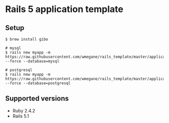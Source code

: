 # Rails 5 application template
## Setup

```
$ brew install gibo
```

```
# mysql
$ rails new myapp -m https://raw.githubusercontent.com/wmegane/rails_template/master/application_template.rb --force --database=mysql

# postgresql
$ rails new myapp -m https://raw.githubusercontent.com/wmegane/rails_template/master/application_template.rb --force --database=postgresql
```

## Supported versions

- Ruby 2.4.2
- Rails 5.1
